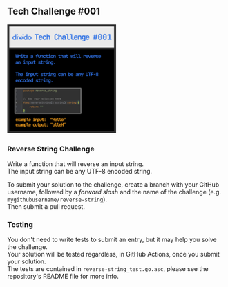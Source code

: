 ## Tech Challenge #001

<img src="divido-tech-challenge-001.jpg" width="50%" alt="Divido Tech Challenge #001">

### Reverse String Challenge

Write a function that will reverse an input string.<br/>
The input string can be any UTF-8 encoded string.

To submit your solution to the challenge, create a branch with your GitHub username, 
followed by a _forward slash_ and the name of the challenge (e.g. `mygithubusername/reverse-string`).<br/> 
Then submit a pull request.

### Testing

You don't need to write tests to submit an entry, but it may help you solve the challenge.<br/>
Your solution will be tested regardless, in GitHub Actions, once you submit your solution.<br/>
The tests are contained in `reverse-string_test.go.asc`, please see the repository's README file for more info.